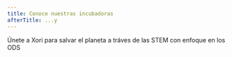 ```yaml
---
title: Conoce nuestras incubadoras
afterTitle: ...y 
---
```


Únete a Xori para salvar el planeta a tráves de las STEM con enfoque en los ODS